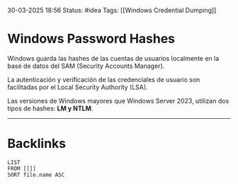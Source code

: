 30-03-2025 18:56
Status: #idea
Tags: [[Windows Credential Dumping]]

# Windows Password Hashes

Windows guarda las hashes de las cuentas de usuarios localmente en la base de datos del SAM (Security Accounts Manager).

La autenticación y verificación de las credenciales de usuario son facilitadas por el Local Security Authority (LSA).

Las versiones de Windows mayores que Windows Server 2023, utilizan dos tipos de hashes: **LM y NTLM**.





---
# Backlinks

```dataview
LIST
FROM [[]]
SORT file.name ASC
```
